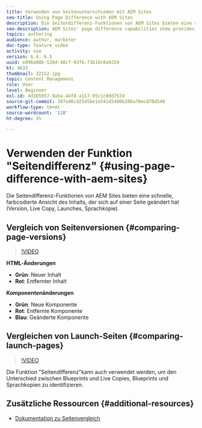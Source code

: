 ```yaml
---
title: Verwenden von Seitenunterschieden mit AEM Sites
seo-title: Using Page Difference with AEM Sites
description: Die Seitendifferenz-Funktionen von AEM Sites bieten eine schnelle, farbcodierte Ansicht des Inhalts, der sich auf einer Seite geändert hat (Version, Live Copy, Launches, Sprachkopie).
seo-description: AEM Sites' page difference capabilities show provides a quick, color-coded view of what content has changed in a page (version, live copy, launches, language copy).
topics: authoring
audience: author, marketer
doc-type: feature video
activity: use
version: 6.4, 6.5
uuid: e096a08b-528d-48c7-93fb-73b10c0a9259
kt: 4633
thumbnail: 32152.jpg
topic: Content Management
role: User
level: Beginner
exl-id: 4d365957-9a5a-44f8-a117-95c1c0dd757d
source-git-commit: 307ed6cd25d5be1e54145406b206a78ec878d548
workflow-type: tm+mt
source-wordcount: '118'
ht-degree: 1%

---
```


# Verwenden der Funktion &quot;Seitendifferenz&quot; {#using-page-difference-with-aem-sites}

Die Seitendifferenz-Funktionen von AEM Sites bieten eine schnelle, farbcodierte Ansicht des Inhalts, der sich auf einer Seite geändert hat (Version, Live Copy, Launches, Sprachkopie).

## Vergleich von Seitenversionen {#comparing-page-versions}

>[!VIDEO](https://video.tv.adobe.com/v/32152?quality=9&learn=on)

**HTML-Änderungen**

* **Grün**: Neuer Inhalt
* **Rot**: Entfernter Inhalt

**Komponentenänderungen**

* **Grün**: Neue Komponente
* **Rot**: Entfernte Komponente
* **Blau**: Geänderte Komponente

## Vergleichen von Launch-Seiten {#comparing-launch-pages}

>[!VIDEO](https://video.tv.adobe.com/v/17746/?quality=9&learn=on)

Die Funktion &quot;Seitendifferenz&quot;kann auch verwendet werden, um den Unterschied zwischen Blueprints und Live Copies, Blueprints und Sprachkopien zu identifizieren.

## Zusätzliche Ressourcen {#additional-resources}

* [Dokumentation zu Seitenvergleich](https://experienceleague.adobe.com/docs/experience-manager-65/authoring/siteandpage/page-diff.html)
